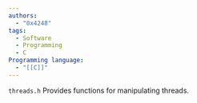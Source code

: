 ```yaml
---
authors:
  - "0x4248"
tags:
  - Software
  - Programming
  - C
Programming language:
  - "[[C]]"
---
```

`threads.h` Provides functions for manipulating threads.